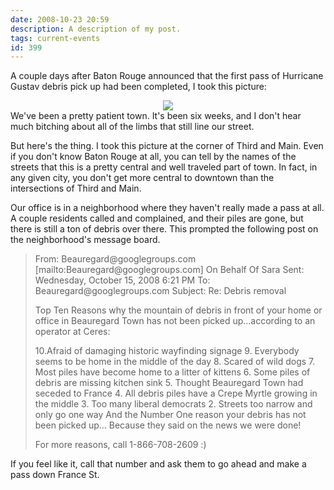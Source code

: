 ```yaml
---
date: 2008-10-23 20:59
description: A description of my post.
tags: current-events
id: 399
---
```

A couple days after Baton Rouge announced that the first pass of Hurricane Gustav debris pick up had been completed, I took this picture:

<center><img src="/img/debris.jpg"></center>
<!--more-->
We've been a pretty patient town.  It's been six weeks, and I don't hear much bitching about all of the limbs that still line our street.

But here's the thing.  I took this picture at the corner of Third and Main.  Even if you don't know Baton Rouge at all, you can tell by the names of the streets that this is a pretty central and well traveled part of town.  In fact, in any given city, you don't get more central to downtown than the intersections of Third and Main.

Our office is in a neighborhood where they haven't really made a pass at all.  A couple residents called and complained, and their piles are gone, but there is still a ton of debris over there.  This prompted the following post on the neighborhood's message board.

<blockquote>
From: Beauregard@googlegroups.com [mailto:Beauregard@googlegroups.com]
On Behalf Of Sara 
Sent: Wednesday, October 15, 2008 6:21 PM
To: Beauregard@googlegroups.com
Subject: Re: Debris removal

Top Ten Reasons why the mountain of debris in front of your home or
office in Beauregard Town has not been picked up...according to an
operator at Ceres:

10.Afraid of damaging historic wayfinding signage
9. Everybody seems to be home in the middle of the day
8. Scared of wild dogs
7. Most piles have become home to a litter of kittens
6. Some piles of debris are missing kitchen sink
5. Thought Beauregard Town had seceded to France
4. All debris piles have a Crepe Myrtle growing in the middle
3. Too many liberal democrats
2. Streets too narrow and only go one way
And the Number One reason your debris has not been picked up...
Because they said on the news we were done!

For more reasons, call 1-866-708-2609 :) 
</blockquote>

If you feel like it, call that number and ask them to go ahead and make a pass down France St.